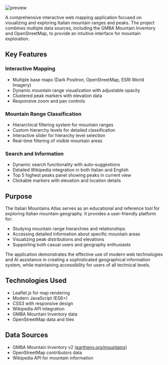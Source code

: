![preview](https://latidudemaps.github.io/MountainAtlas/images/Preview_card_IMA.png)

A comprehensive interactive web mapping application focused on visualizing and exploring Italian mountain ranges and peaks. The project combines multiple data sources, including the GMBA Mountain Inventory and OpenStreetMap, to provide an intuitive interface for mountain exploration.

## Key Features

### Interactive Mapping
- Multiple base maps (Dark Positron, OpenStreetMap, ESRI World Imagery)
- Dynamic mountain range visualization with adjustable opacity
- Clustered peak markers with elevation data
- Responsive zoom and pan controls

### Mountain Range Classification
- Hierarchical filtering system for mountain ranges
- Custom hierarchy levels for detailed classification
- Interactive slider for hierarchy level selection
- Real-time filtering of visible mountain areas

### Search and Information
- Dynamic search functionality with auto-suggestions
- Detailed Wikipedia integration in both Italian and English
- Top 5 highest peaks panel showing peaks in current view
- Clickable markers with elevation and location details

## Purpose

The Italian Mountains Atlas serves as an educational and reference tool for exploring Italian mountain geography. It provides a user-friendly platform for:
- Studying mountain range hierarchies and relationships
- Accessing detailed information about specific mountain areas
- Visualizing peak distributions and elevations
- Supporting both casual users and geography enthusiasts

The application demonstrates the effective use of modern web technologies and AI assistance in creating a sophisticated geographical information system, while maintaining accessibility for users of all technical levels.

## Technologies Used

- Leaflet.js for map rendering
- Modern JavaScript (ES6+)
- CSS3 with responsive design
- Wikipedia API integration
- GMBA Mountain Inventory data
- OpenStreetMap data and tiles

## Data Sources

- GMBA Mountain Inventory v2 ([earthenv.org/mountains](https://www.earthenv.org/mountains))
- OpenStreetMap contributors data
- Wikipedia API for mountain information

